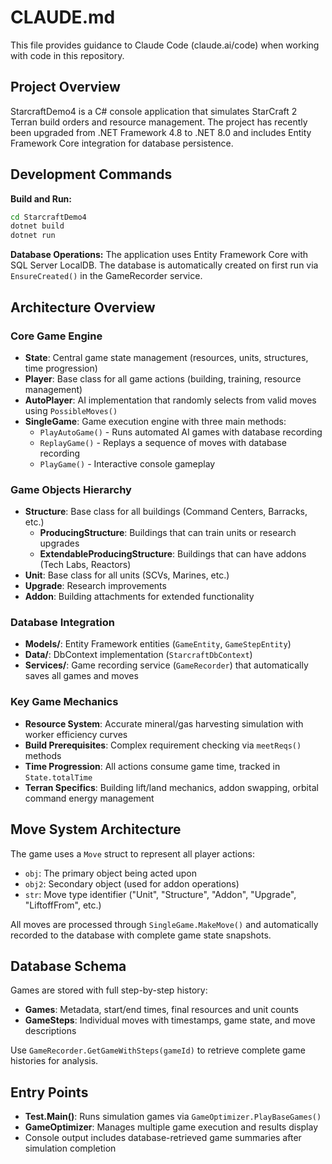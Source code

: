 # CLAUDE.md

This file provides guidance to Claude Code (claude.ai/code) when working with code in this repository.

## Project Overview

StarcraftDemo4 is a C# console application that simulates StarCraft 2 Terran build orders and resource management. The project has recently been upgraded from .NET Framework 4.8 to .NET 8.0 and includes Entity Framework Core integration for database persistence.

## Development Commands

**Build and Run:**
```bash
cd StarcraftDemo4
dotnet build
dotnet run
```

**Database Operations:**
The application uses Entity Framework Core with SQL Server LocalDB. The database is automatically created on first run via `EnsureCreated()` in the GameRecorder service.

## Architecture Overview

### Core Game Engine
- **State**: Central game state management (resources, units, structures, time progression)
- **Player**: Base class for all game actions (building, training, resource management)
- **AutoPlayer**: AI implementation that randomly selects from valid moves using `PossibleMoves()`
- **SingleGame**: Game execution engine with three main methods:
  - `PlayAutoGame()` - Runs automated AI games with database recording
  - `ReplayGame()` - Replays a sequence of moves with database recording  
  - `PlayGame()` - Interactive console gameplay

### Game Objects Hierarchy
- **Structure**: Base class for all buildings (Command Centers, Barracks, etc.)
  - **ProducingStructure**: Buildings that can train units or research upgrades
  - **ExtendableProducingStructure**: Buildings that can have addons (Tech Labs, Reactors)
- **Unit**: Base class for all units (SCVs, Marines, etc.)
- **Upgrade**: Research improvements
- **Addon**: Building attachments for extended functionality

### Database Integration
- **Models/**: Entity Framework entities (`GameEntity`, `GameStepEntity`)
- **Data/**: DbContext implementation (`StarcraftDbContext`)
- **Services/**: Game recording service (`GameRecorder`) that automatically saves all games and moves

### Key Game Mechanics
- **Resource System**: Accurate mineral/gas harvesting simulation with worker efficiency curves
- **Build Prerequisites**: Complex requirement checking via `meetReqs()` methods
- **Time Progression**: All actions consume game time, tracked in `State.totalTime`
- **Terran Specifics**: Building lift/land mechanics, addon swapping, orbital command energy management

## Move System Architecture

The game uses a `Move` struct to represent all player actions:
- `obj`: The primary object being acted upon
- `obj2`: Secondary object (used for addon operations)  
- `str`: Move type identifier ("Unit", "Structure", "Addon", "Upgrade", "LiftoffFrom", etc.)

All moves are processed through `SingleGame.MakeMove()` and automatically recorded to the database with complete game state snapshots.

## Database Schema

Games are stored with full step-by-step history:
- **Games**: Metadata, start/end times, final resources and unit counts
- **GameSteps**: Individual moves with timestamps, game state, and move descriptions

Use `GameRecorder.GetGameWithSteps(gameId)` to retrieve complete game histories for analysis.

## Entry Points

- **Test.Main()**: Runs simulation games via `GameOptimizer.PlayBaseGames()`
- **GameOptimizer**: Manages multiple game execution and results display
- Console output includes database-retrieved game summaries after simulation completion

 